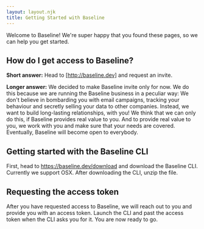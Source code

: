 ```yaml
---
layout: layout.njk
title: Getting Started with Baseline
---
```


Welcome to Baseline! We're super happy that you found these pages, so we can help you get started.

## How do I get access to Baseline?

**Short answer:** 
Head to [http://baseline.dev] and request an invite.

**Longer answer:** 
We decided to make Baseline invite only for now. 
We do this because we are running the Baseline business in a peculiar way: We don't believe in bombarding you with email campaigns, tracking your behaviour and secretly selling your data to other companies.
Instead, we want to build long-lasting relationships, with you! We think that we can only do this, if Baseline provides real value to you.
And to provide real value to you, we work with you and make sure that your needs are covered.
Eventually, Baseline will become open to everybody.

## Getting started with the Baseline CLI

First, head to https://baseline.dev/download and download the Baseline CLI. 
Currently we support OSX. After downloading the CLI, unzip the file.

## Requesting the access token

After you have requested access to Baseline, we will reach out to you and provide you with an access token.
Launch the CLI and past the access token when the CLI asks you for it. You are now ready to go.